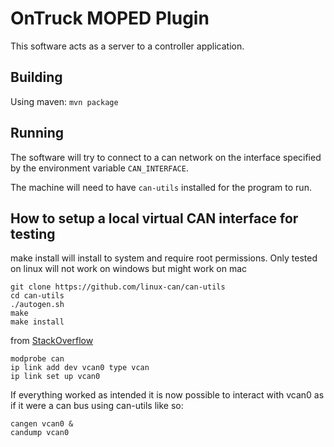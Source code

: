 OnTruck MOPED Plugin
====================

This software acts as a server to a controller application.

## Building

Using maven: `mvn package`

## Running

The software will try to connect to a can network on the interface
specified by the environment variable `CAN_INTERFACE`.

The machine will need to have `can-utils` installed for the program to
run.

## How to setup a local virtual CAN interface for testing

make install will install to system and require root permissions.
Only tested on linux will not work on windows but might work on mac


```shell
git clone https://github.com/linux-can/can-utils
cd can-utils
./autogen.sh
make
make install
```

from [StackOverflow](https://stackoverflow.com/questions/21022749/how-to-create-virtual-can-port-on-linux-c)

```shell
modprobe can
ip link add dev vcan0 type vcan
ip link set up vcan0
```

If everything worked as intended it is now possible to interact with vcan0 as if it were a can bus using can-utils
like so:

```shell
cangen vcan0 &
candump vcan0
```


